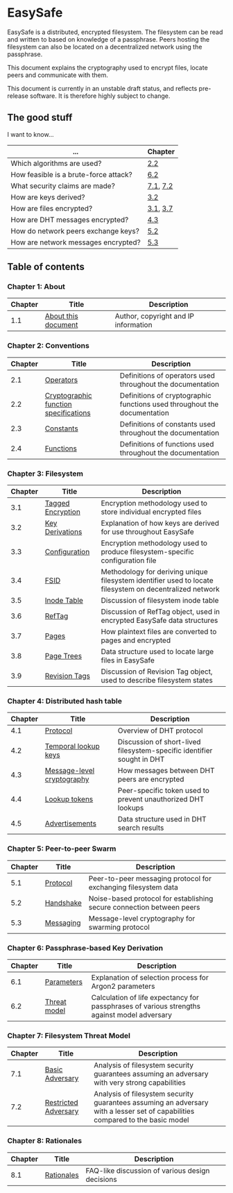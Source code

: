 
# EasySafe

EasySafe is a distributed, encrypted filesystem. The filesystem can be read and written to based on knowledge of a passphrase. Peers hosting the filesystem can also be located on a decentralized network using the passphrase.

This document explains the cryptography used to encrypt files, locate peers and communicate with them.

This document is currently in an unstable draft status, and reflects pre-release software. It is therefore highly subject to change.

## The good stuff

I want to know...

| ... | Chapter
|--|--|
| Which algorithms are used? | [2.2](https://github.com/jonasacres/easysafe-doc/blob/master/02-Conventions/02-02-crypto.md#22-cryptographic-function-specifications) |
| How feasible is a brute-force attack? | [6.2](https://github.com/jonasacres/easysafe-doc/blob/master/06-PBKDF/06-02-threat-model.md#6-passphrase-based-key-derivation) |
| What security claims are made? | [7.1](https://github.com/jonasacres/easysafe-doc/blob/master/07-FilesystemThreat/07-01-basic-adversary.md#7-filesystem-threat-model), [7.2](https://github.com/jonasacres/easysafe-doc/blob/master/07-FilesystemThreat/07-02-restricted-adversary.md#7-filesystem-threat-model)
| How are keys derived? | [3.2](https://github.com/jonasacres/easysafe-doc/blob/master/03-Filesystem/03-02-key-derivations.md#3-filesystem) |
| How are files encrypted? | [3.1](https://github.com/jonasacres/easysafe-doc/blob/master/03-Filesystem/03-01-tagged-encryption.md#2-filesystem), [3.7](https://github.com/jonasacres/easysafe-doc/blob/master/03-Filesystem/03-07-pages.md#3-filesystem) |
| How are DHT messages encrypted? | [4.3](https://github.com/jonasacres/easysafe-doc/blob/master/04-DHT/04-03-message-crypto.md#4-distributed-hash-table) |
| How do network peers exchange keys? | [5.2](https://github.com/jonasacres/easysafe-doc/blob/master/05-P2P/05-02-handshake.md#5-peer-to-peer-swarming) |
| How are network messages encrypted? | [5.3](https://github.com/jonasacres/easysafe-doc/blob/master/05-P2P/05-03-messaging.md#5-peer-to-peer-swarming) |

## Table of contents

### Chapter 1: About
| Chapter | Title | Description
|-|-|-|
| 1.1 | [About this document](01-Document/01-01-about.md) | Author, copyright and IP information

### Chapter 2: Conventions
| Chapter | Title | Description
|-|-|-|
| 2.1 | [Operators](02-Conventions/02-01-operators.md) | Definitions of operators used throughout the documentation
| 2.2 | [Cryptographic function specifications](02-Conventions/02-02-crypto.md) | Definitions of cryptographic functions used throughout the documentation
| 2.3 | [Constants](02-Conventions/02-03-constants.md) | Definitions of constants used throughout the documentation
| 2.4 | [Functions](02-Conventions/02-04-functions.md) | Definitions of functions used throughout the documentation

### Chapter 3: Filesystem
| Chapter | Title | Description
|-|-|-|
| 3.1 | [Tagged Encryption](03-Filesystem/03-01-tagged-encryption.md) | Encryption methodology used to store individual encrypted files
| 3.2 | [Key Derivations](03-Filesystem/03-02-key-derivations.md) | Explanation of how keys are derived for use throughout EasySafe
| 3.3 | [Configuration](03-Filesystem/03-03-config.md) | Encryption methodology used to produce filesystem-specific configuration file
| 3.4 | [FSID](03-Filesystem/03-04-fsid.md) | Methodology for deriving unique filesystem identifier used to locate filesystem on decentralized network
| 3.5 | [Inode Table](03-Filesystem/03-05-inode-table.md) | Discussion of filesystem inode table
| 3.6 | [RefTag](03-Filesystem/03-06-reftag.md) | Discussion of RefTag object, used in encrypted EasySafe data structures
| 3.7 | [Pages](03-Filesystem/03-07-pages.md) | How plaintext files are converted to pages and encrypted
| 3.8 | [Page Trees](03-Filesystem/03-08-page-trees.md) | Data structure used to locate large files in EasySafe
| 3.9 | [Revision Tags](03-Filesystem/03-09-revision-tags.md) | Discussion of Revision Tag object, used to describe filesystem states

### Chapter 4: Distributed hash table
| Chapter | Title | Description
|-|-|-|
| 4.1 | [Protocol](04-DHT/04-01-protocol.md) | Overview of DHT protocol
| 4.2 | [Temporal lookup keys](04-DHT/04-02-temporal-lookup-keys.md) | Discussion of short-lived filesystem-specific identifier sought in DHT
| 4.3 | [Message-level cryptography](04-DHT/04-03-message-crypto.md) | How messages between DHT peers are encrypted
| 4.4 | [Lookup tokens](04-DHT/04-04-lookup-tokens.md) | Peer-specific token used to prevent unauthorized DHT lookups
| 4.5 | [Advertisements](04-DHT/04-05-advertisements.md) | Data structure used in DHT search results

### Chapter 5: Peer-to-peer Swarm
| Chapter | Title | Description |
|-|-|-|
| 5.1 | [Protocol](05-P2P/05-01-protocol.md) | Peer-to-peer messaging protocol for exchanging filesystem data
| 5.2 | [Handshake](05-P2P/05-02-handshake.md) | Noise-based protocol for establishing secure connection between peers
| 5.3 | [Messaging](05-P2P/05-03-messaging.md) | Message-level cryptography for swarming protocol

### Chapter 6: Passphrase-based Key Derivation
| Chapter | Title | Description
|-|-|-|
| 6.1 | [Parameters](06-PBKDF/06-01-parameters.md) | Explanation of selection process for Argon2 parameters
| 6.2 | [Threat model](06-PBKDF/06-02-threat-model.md) | Calculation of life expectancy for passphrases of various strengths against model adversary

### Chapter 7: Filesystem Threat Model
| Chapter | Title | Description
|-|-|-|
| 7.1 | [Basic Adversary](07-FilesystemThreat/07-01-basic-adversary.md) | Analysis of filesystem security guarantees assuming an adversary with very strong capabilities
| 7.2 | [Restricted Adversary](07-FilesystemThreat/07-02-restricted-adversary.md) | Analysis of filesystem security guarantees assuming an adversary with a lesser set of capabilities compared to the basic model

### Chapter 8: Rationales
| Chapter | Title | Description
|-|-|-|
| 8.1 | [Rationales](08-Discussion/08-01-rationales.md) | FAQ-like discussion of various design decisions
